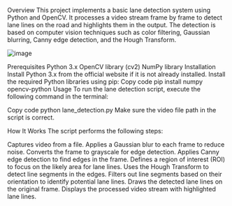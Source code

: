 Overview
This project implements a basic lane detection system using Python and OpenCV. It processes a video stream frame by frame to detect lane lines on the road and highlights them in the output. The detection is based on computer vision techniques such as color filtering, Gaussian blurring, Canny edge detection, and the Hough Transform.

![image](https://github.com/CalvinSalsali04/Lanedetection/assets/108155748/d1d193ca-8bfd-4b04-97da-e24438c3c315)


Prerequisites
Python 3.x
OpenCV library (cv2)
NumPy library
Installation
Install Python 3.x from the official website if it is not already installed.
Install the required Python libraries using pip:
Copy code
pip install numpy opencv-python
Usage
To run the lane detection script, execute the following command in the terminal:

Copy code
python lane_detection.py
Make sure the video file path in the script is correct.

How It Works
The script performs the following steps:

Captures video from a file.
Applies a Gaussian blur to each frame to reduce noise.
Converts the frame to grayscale for edge detection.
Applies Canny edge detection to find edges in the frame.
Defines a region of interest (ROI) to focus on the likely area for lane lines.
Uses the Hough Transform to detect line segments in the edges.
Filters out line segments based on their orientation to identify potential lane lines.
Draws the detected lane lines on the original frame.
Displays the processed video stream with highlighted lane lines.
